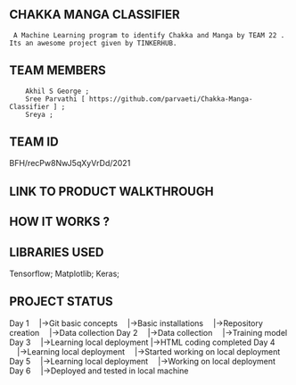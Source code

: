 ## CHAKKA MANGA CLASSIFIER
     A Machine Learning program to identify Chakka and Manga by TEAM 22 . Its an awesome project given by TINKERHUB.
## TEAM MEMBERS
        Akhil S George ;
        Sree Parvathi [ https://github.com/parvaeti/Chakka-Manga-Classifier ] ;
        Sreya ;
## TEAM ID
   BFH/recPw8NwJ5qXyVrDd/2021
## LINK TO PRODUCT WALKTHROUGH
   
## HOW IT WORKS ?
## LIBRARIES USED
   Tensorflow;
   Matplotlib;
   Keras;
## PROJECT STATUS
   Day 1
 |->Git basic concepts
 |->Basic installations
 |->Repository creation
 |->Data collection
Day 2
 |->Data collection
 |->Training model
Day 3
 |->Learning local deployment 
 |->HTML coding completed
 Day 4
 |->Learning local deployment
 |->Started working on local deployment
Day 5
 |->Learning local deployment
 |->Working on local deployment
Day 6
 |->Deployed and tested in local machine

   

